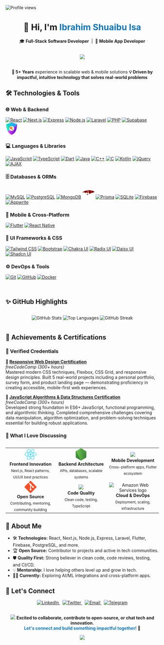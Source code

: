 <!-- Profile ReadMe for Ibrahim Shuaibu Isa | ShuaibuPassionateProgrammer -->
<img src="https://komarev.com/ghpvc/?username=ShuaibuPassionateProgrammer&label=Profile%20views&color=0e75b6&style=flat-square" alt="Profile views" />

<div align="center">

# 👋 Hi, I'm <span style="color:#0e75b6"><b>Ibrahim Shuaibu Isa</b></span>  
🎓 <b>Full-Stack Software Developer</b> &nbsp;|&nbsp; 📱 <b>Mobile App Developer</b>

<!-- <img src="https://komarev.com/ghpvc/?username=ShuaibuPassionateProgrammer&label=Profile%20views&color=0e75b6&style=flat-square" alt="Profile views" /> -->

</div>

##

<p align="center">
  <img src="https://readme-typing-svg.herokuapp.com?font=Fira+Code&weight=500&size=25&duration=3000&pause=2000&color=0e75b6&center=true&vCenter=true&width=950&lines=Creating+robust+solutions+for+the+future.;Passionate+about+clean+code+%26+user-centered+design.;Open+Source+Enthusiast+and+Mentor.;Let's+build+the+next+big+thing+together!+" />
</p>

##

<p align="center">
<b>💼 5+ Years</b> experience in scalable web & mobile solutions  
<b>💡 Driven by impactful, intuitive technology that solves real-world problems</b>
</p>

##
## 🛠️ Technologies & Tools

### 🌐 Web & Backend  
<p align="left">
  <a href="https://reactjs.org/"><img src="https://skillicons.dev/icons?i=react" width="40" alt="React" /></a>
  <a href="https://nextjs.org/"><img src="https://skillicons.dev/icons?i=nextjs" width="40" alt="Next.js" /></a>
  <a href="https://expressjs.com/"><img src="https://skillicons.dev/icons?i=express" width="40" alt="Express" /></a>
  <a href="https://nodejs.org/"><img src="https://skillicons.dev/icons?i=nodejs" width="40" alt="Node.js" /></a>
  <a href="https://laravel.com/"><img src="https://skillicons.dev/icons?i=laravel" width="40" alt="Laravel" /></a>
  <a href="https://www.php.net/"><img src="https://skillicons.dev/icons?i=php" width="40" alt="PHP" /></a>
  <a href="https://supabase.com/"><img src="https://skillicons.dev/icons?i=supabase" width="40" alt="Supabase" /></a>
  <!-- <a href="https://convex.dev/"><img src="https://raw.githubusercontent.com/ShuaibuPassionateProgrammer/ShuaibuPassionateProgrammer/main/convex_square.png" width="40" alt="Convex" /></a> -->
  <!-- <a href="https://ejs.co/"><img src="https://raw.githubusercontent.com/ShuaibuPassionateProgrammer/ShuaibuPassionateProgrammer/main/ejs_square.png" width="40" alt="EJS" /></a> -->
  <a href="https://next-auth.js.org/"><img src="https://raw.githubusercontent.com/ShuaibuPassionateProgrammer/ShuaibuPassionateProgrammer/main/nextauth_square.png" width="40" alt="NextAuth" /></a>
  <!-- <a href="https://clerk.com/"><img src="https://raw.githubusercontent.com/ShuaibuPassionateProgrammer/ShuaibuPassionateProgrammer/main/clerk_square.png" width="40" alt="Clerk" /></a> -->
</p>

### 💻 Languages & Libraries  
<p align="left">
  <a href="https://developer.mozilla.org/en-US/docs/Web/JavaScript"><img src="https://skillicons.dev/icons?i=javascript" width="40" alt="JavaScript" /></a>
  <a href="https://www.typescriptlang.org/"><img src="https://skillicons.dev/icons?i=typescript" width="40" alt="TypeScript" /></a>
  <a href="https://dart.dev/"><img src="https://skillicons.dev/icons?i=dart" width="40" alt="Dart" /></a>
  <a href="https://www.java.com/"><img src="https://skillicons.dev/icons?i=java" width="40" alt="Java" /></a>
  <a href="https://isocpp.org/"><img src="https://skillicons.dev/icons?i=cpp" width="40" alt="C++" /></a>
  <a href="https://www.cprogramming.com/"><img src="https://skillicons.dev/icons?i=c" width="40" alt="C" /></a>
  <!-- <a href="https://learn.microsoft.com/en-us/dotnet/csharp/"><img src="https://skillicons.dev/icons?i=csharp" width="40" alt="C#" /></a> -->
  <a href="https://kotlinlang.org/"><img src="https://skillicons.dev/icons?i=kotlin" width="40" alt="Kotlin" /></a>
  <a href="https://jquery.com/"><img src="https://skillicons.dev/icons?i=jquery" width="40" alt="jQuery" /></a>
  <a href="https://developer.mozilla.org/en-US/docs/Web/Guide/AJAX"><img src="https://skillicons.dev/icons?i=ajax" width="40" alt="AJAX" /></a>
</p>

### 🗄️ Databases & ORMs  
<p align="left">
  <a href="https://www.mysql.com/"><img src="https://skillicons.dev/icons?i=mysql" width="40" alt="MySQL" /></a>
  <a href="https://www.postgresql.org/"><img src="https://skillicons.dev/icons?i=postgresql" width="40" alt="PostgreSQL" /></a>
  <a href="https://www.mongodb.com/"><img src="https://skillicons.dev/icons?i=mongodb" width="40" alt="MongoDB" /></a>
  <a href="https://mongoosejs.com/"><img src="https://raw.githubusercontent.com/devicons/devicon/master/icons/mongoose/mongoose-original.svg" width="40" alt="Mongoose" /></a>
  <a href="https://www.prisma.io/"><img src="https://skillicons.dev/icons?i=prisma" width="40" alt="Prisma" /></a>
  <a href="https://www.sqlite.org/index.html"><img src="https://skillicons.dev/icons?i=sqlite" width="40" alt="SQLite" /></a>
  <a href="https://firebase.google.com/"><img src="https://skillicons.dev/icons?i=firebase" width="40" alt="Firebase" /></a>
  <a href="https://appwrite.io/"><img src="https://skillicons.dev/icons?i=appwrite" width="40" alt="Appwrite" /></a>
</p>

### 📱 Mobile & Cross‑Platform  
<p align="left">
  <a href="https://flutter.dev/"><img src="https://skillicons.dev/icons?i=flutter" width="40" alt="Flutter" /></a>
  <a href="https://reactnative.dev/"><img src="https://skillicons.dev/icons?i=react" width="40" alt="React Native" /></a>
</p>

### 🎨 UI Frameworks & CSS  
<p align="left">
  <a href="https://tailwindcss.com/"><img src="https://skillicons.dev/icons?i=tailwind" width="40" alt="Tailwind CSS" /></a>
  <a href="https://getbootstrap.com/"><img src="https://skillicons.dev/icons?i=bootstrap" width="40" alt="Bootstrap" /></a>
  <a href="https://chakra-ui.com/"><img src="https://skillicons.dev/icons?i=chakraui" width="40" alt="Chakra UI" /></a>
  <a href="https://www.radix-ui.com/"><img src="https://skillicons.dev/icons?i=radix-ui" width="40" alt="Radix UI" /></a>
  <a href="https://daisyui.com/"><img src="https://skillicons.dev/icons?i=daisyui" width="40" alt="Daisy UI" /></a>
  <a href="https://ui.shadcn.com/"><img src="https://skillicons.dev/icons?i=shadcn" width="40" alt="Shadcn UI" /></a>
</p>

### ⚙️ DevOps & Tools  
<p align="left">
  <a href="https://git-scm.com/"><img src="https://skillicons.dev/icons?i=git" width="40" alt="Git" /></a>
  <a href="https://github.com/"><img src="https://skillicons.dev/icons?i=github" width="40" alt="GitHub" /></a>
  <a href="https://www.docker.com/"><img src="https://skillicons.dev/icons?i=docker" width="40" alt="Docker" /></a>
</p>






<!--
<table><tr><td valign="top" width="33%">

### 🌐 Web & Backend  
<div align="center">  
<img src="https://img.shields.io/badge/React-20232A?style=for-the-badge&logo=react&logoColor=61DAFB" />  
<img src="https://img.shields.io/badge/Next.js-000000?style=for-the-badge&logo=next.js&logoColor=white" />  
<img src="https://img.shields.io/badge/Express.js-000000?style=for-the-badge&logo=express&logoColor=white" />  
<img src="https://img.shields.io/badge/Node.js-339933?style=for-the-badge&logo=node.js&logoColor=white" />  
<img src="https://img.shields.io/badge/Laravel-FF2D20?style=for-the-badge&logo=laravel&logoColor=white" />  
<img src="https://img.shields.io/badge/PHP-777BB4?style=for-the-badge&logo=php&logoColor=white" />  
<img src="https://img.shields.io/badge/Supabase-3ECF8E?style=for-the-badge&logo=supabase&logoColor=white" />  
<img src="https://img.shields.io/badge/Convex-1B1F23?style=for-the-badge&logo=convex&logoColor=56D364" />  
<img src="https://img.shields.io/badge/EJS-8CBB1F?style=for-the-badge&logo=ejs&logoColor=white" />  
<img src="https://img.shields.io/badge/NextAuth.js-2d3748?style=for-the-badge&logo=nextdotjs&logoColor=white" />  
<img src="https://img.shields.io/badge/Clerk-3B2AE7?style=for-the-badge&logo=clerk&logoColor=white" />  
</div>

</td><td valign="top" width="33%">

### 💻 Languages & Libraries  
<div align="center">  
<img src="https://img.shields.io/badge/JavaScript-F7DF1E?style=for-the-badge&logo=javascript&logoColor=black" />  
<img src="https://img.shields.io/badge/TypeScript-3178C6?style=for-the-badge&logo=typescript&logoColor=white" />  
<img src="https://img.shields.io/badge/Dart-0175C2?style=for-the-badge&logo=dart&logoColor=white" />  
<img src="https://img.shields.io/badge/Java-007396?style=for-the-badge&logo=java&logoColor=white" />  
<img src="https://img.shields.io/badge/C++-00599C?style=for-the-badge&logo=c%2B%2B&logoColor=white" />  
<img src="https://img.shields.io/badge/C-00599C?style=for-the-badge&logo=c&logoColor=white" />  
<img src="https://img.shields.io/badge/C%23-239120?style=for-the-badge&logo=c-sharp&logoColor=white" />  
<img src="https://img.shields.io/badge/Kotlin-7F52FF?style=for-the-badge&logo=kotlin&logoColor=white" />  
<img src="https://img.shields.io/badge/jQuery-0769AD?style=for-the-badge&logo=jquery&logoColor=white" />  
<img src="https://img.shields.io/badge/AJAX-4A90E2?style=for-the-badge&logo=ajax&logoColor=white" />  
</div>

</td><td valign="top" width="33%">

### 🗄️ Databases & ORMs  
<div align="center">  
<img src="https://img.shields.io/badge/MySQL-4479A1?style=for-the-badge&logo=mysql&logoColor=white" />  
<img src="https://img.shields.io/badge/PostgreSQL-4169E1?style=for-the-badge&logo=postgresql&logoColor=white" />  
<img src="https://img.shields.io/badge/MongoDB-4EA94B?style=for-the-badge&logo=mongodb&logoColor=white" />  
<img src="https://img.shields.io/badge/Mongoose-47A248?style=for-the-badge&logo=mongoose&logoColor=white" />  
<img src="https://img.shields.io/badge/Prisma-2D3748?style=for-the-badge&logo=prisma&logoColor=white" />  
<img src="https://img.shields.io/badge/SQLite-003B57?style=for-the-badge&logo=sqlite&logoColor=white" />  
<img src="https://img.shields.io/badge/Firebase-FFCA28?style=for-the-badge&logo=firebase&logoColor=black" />  
<img src="https://img.shields.io/badge/Appwrite-F02E65?style=for-the-badge&logo=appwrite&logoColor=white" />  
</div>

</td></tr>

<tr><td valign="top" width="33%">

### 📱 Mobile & Cross‑Platform  
<div align="center">  
<img src="https://img.shields.io/badge/Flutter-02569B?style=for-the-badge&logo=flutter&logoColor=white" />  
<img src="https://img.shields.io/badge/React_Native-20232A?style=for-the-badge&logo=react&logoColor=61DAFB" />  
</div>

</td><td valign="top" width="33%">

### 🎨 UI Frameworks & CSS  
<div align="center">  
<img src="https://img.shields.io/badge/Tailwind_CSS-06B6D4?style=for-the-badge&logo=tailwindcss&logoColor=white" />  
<img src="https://img.shields.io/badge/Bootstrap-7952B3?style=for-the-badge&logo=bootstrap&logoColor=white" />  
<img src="https://img.shields.io/badge/Chakra_UI-319795?style=for-the-badge&logo=chakraui&logoColor=white" />  
<img src="https://img.shields.io/badge/Radix_UI-161618?style=for-the-badge&logo=radix-ui&logoColor=white" />  
<img src="https://img.shields.io/badge/Daisy_UI-5A0EF8?style=for-the-badge&logo=daisyui&logoColor=white" />  
<img src="https://img.shields.io/badge/Shadcn_UI-000000?style=for-the-badge&logo=shadcn&logoColor=white" />  
</div>

</td><td valign="top" width="33%">

### ⚙️ DevOps & Tools  
<div align="center">  
<img src="https://img.shields.io/badge/Git-F05032?style=for-the-badge&logo=git&logoColor=white" />  
<img src="https://img.shields.io/badge/GitHub-181717?style=for-the-badge&logo=github&logoColor=white" />  
<img src="https://img.shields.io/badge/Docker-2496ED?style=for-the-badge&logo=docker&logoColor=white" />  
</div>

</td></tr></table>-->
<br />

## ✨ GitHub Highlights 

<div style="display: flex; justify-content: center; align-items: center; flex-wrap: nowrap; gap: 30px;">
  <p align="center">
    <img src="https://github-readme-stats.vercel.app/api?username=ShuaibuPassionateProgrammer&show_icons=true&theme=radical&count_private=true" alt="GitHub Stats" width="350" />
    <img src="https://github-readme-stats.vercel.app/api/top-langs/?username=ShuaibuPassionateProgrammer&layout=compact&theme=radical" alt="Top Languages" width="300" />
    <img src="https://streak-stats.demolab.com?user=ShuaibuPassionateProgrammer&theme=radical&hide_border=false" alt="GitHub Streak" width="350" />
  </p>
</div> 

## 🏅 Achievements & Certifications

### 📜 Verified Credentials

**🎨 [Responsive Web Design Certification](https://www.freecodecamp.org/certification/ShuaibuPassionateProgrammer/responsive-web-design)**  
*freeCodeCamp (300+ hours)*  
Mastered modern CSS techniques, Flexbox, CSS Grid, and responsive design principles. Built 5 real-world projects including a personal portfolio, survey form, and product landing page — demonstrating proficiency in creating accessible, mobile-first web experiences.

**🧮 [JavaScript Algorithms & Data Structures Certification](https://www.freecodecamp.org/certification/ShuaibuPassionateProgrammer/javascript-algorithms-and-data-structures-v8)**  
*freeCodeCamp (300+ hours)*  
Developed strong foundation in ES6+ JavaScript, functional programming, and algorithmic thinking. Completed comprehensive challenges covering data manipulation, algorithm optimization, and problem-solving techniques essential for building robust applications.

### 💬 What I Love Discussing

##

<table align="center">
<tr>
<td align="center" width="200">
<img src="https://raw.githubusercontent.com/devicons/devicon/master/icons/react/react-original.svg" width="40"/><br>
<strong>Frontend Innovation</strong><br>
<sub>Next.js, React patterns, UI/UX best practices</sub>
</td>
<td align="center" width="200">
<img src="https://raw.githubusercontent.com/devicons/devicon/master/icons/nodejs/nodejs-original.svg" width="40"/><br>
<strong>Backend Architecture</strong><br>
<sub>APIs, databases, scalable systems</sub>
</td>
<td align="center" width="200">
<img src="https://cdn.jsdelivr.net/gh/devicons/devicon/icons/flutter/flutter-original.svg" width="40"/><br>
<strong>Mobile Development</strong><br>
<sub>Cross-platform apps, Flutter ecosystem</sub>
</td>
</tr>
<tr>
<td align="center" width="200">
<img src="https://raw.githubusercontent.com/devicons/devicon/master/icons/git/git-original.svg" width="40"/><br>
<strong>Open Source</strong><br>
<sub>Contributing, mentoring, community building</sub>
</td>
<td align="center" width="200">
<img src="https://cdn.jsdelivr.net/gh/devicons/devicon/icons/typescript/typescript-original.svg" width="40"/><br>
<strong>Code Quality</strong><br>
<sub>Clean code, testing, TypeScript</sub>
</td>
<td align="center" width="200">
<img src="https://cdn.jsdelivr.net/gh/devicons/devicon@v2.14/icons/amazonwebservices/amazonwebservices-original.svg" alt="Amazon Web Services logo" width="40" height="40" /><br>
<strong>Cloud & DevOps</strong><br>
<sub>Deployment, scaling, infrastructure</sub>
</td>
</tr>
</table>

## 🚀 About Me

- 🛠️ <b>Technologies:</b> React, Next.js, Node.js, Express, Laravel, Flutter, Firebase, PostgreSQL, and more.
- 🏆 <b>Open Source:</b> Contributor to projects and active in tech communities.
- 🛡️ <b>Quality First:</b> Strong believer in clean code, code reviews, testing, and CI/CD.
- 💡 <b>Mentorship:</b> I love helping others level up and grow in tech.
- 🧑‍💻 <b>Currently:</b> Exploring AI/ML integrations and cross-platform apps.

## 🤝 Let's Connect
<div align="center">
<a href="https://www.linkedin.com/in/shuaibu-ibrahim-76970b279/" target="_blank" title="Connect on LinkedIn">
  <img src="https://img.shields.io/badge/LinkedIn-%230A66C2.svg?&style=for-the-badge&logo=linkedin&logoColor=white" alt="LinkedIn"/>
</a>
&nbsp;
<a href="https://x.com/shuaibu92685472" target="_blank" title="Say hi on Twitter">
  <img src="https://img.shields.io/badge/Twitter-1DA1F2?style=for-the-badge&logo=twitter&logoColor=white" alt="Twitter"/>
</a>
&nbsp;
<a href="mailto:shuaibuibrahim523@gmail.com" title="Email me">
  <img src="https://img.shields.io/badge/Email-EA4335?style=for-the-badge&logo=gmail&logoColor=white" alt="Email"/>
</a>
&nbsp;
<a href="https://t.me/shuaibu_passionate_programmer" target="_blank" title="Contact me on Telegram">
  <img src="https://img.shields.io/badge/Telegram-2CA5E0?style=for-the-badge&logo=telegram&logoColor=white" alt="Telegram"/>
</a>
</div>
<br/>
<p align="center">
  <img src="https://raw.githubusercontent.com/rahulbanerjee26/githubProfileReadmeGenerator/main/gifs/wave.gif" width="35"/>
  <strong>Excited to collaborate, contribute to open-source, or chat tech and innovation.<br>
  <span style="color:
#0e75b6;">Let's connect and build something impactful together!</span> 🚀</strong>
</p>
<p align="center">
  <img src="https://capsule-render.vercel.app/api?type=waving&color=0e75b6&height=90&section=footer"/>
</p>
